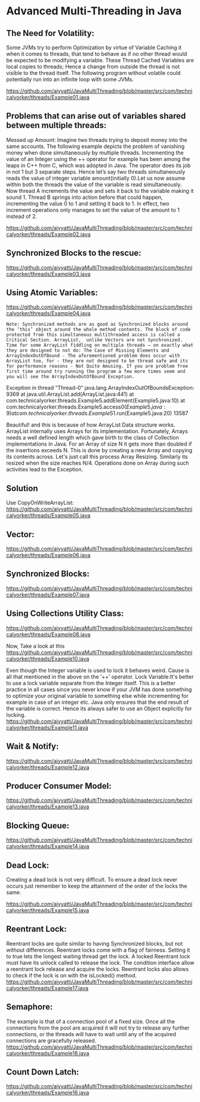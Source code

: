 # Advanced Multi-Threading in Java

## The Need for Volatility:
Some JVMs try to perform Optimization by virtue of Variable Caching it when it comes to threads, that tend to behave as if no other thread would be expected to be modifying a variable. These Thread Cached Variables are local copies to threads; Hence a change from outside the thread is not visible to the thread itself. The following program without volatile could potentially run into an infinite loop with some JVMs.

https://github.com/aiyyatti/JavaMultiThreading/blob/master/src/com/technicalyorker/threads/Example01.java

## Problems that can arise out of variables shared between multiple threads:

Messed up Amount: Imagine two threads trying to deposit money into the same accounts. The following example depicts the problem of vanishing money when done simultaneously by multiple threads. Incrementing the value of an Integer using the ++ operator for example has been among the leaps in C++ from C, which was adopted in Java. The operator does its job in not 1 but 3 separate steps. Hence let’s say two threads simultaneously reads the value of integer variable amount(initially 0).Let us now assume within both the threads the value of the variable is read simultaneously. Now thread A increments the value and sets it back to the variable making it sound 1. Thread B springs into action before that could happen, incrementing the value 0 to 1 and setting it back to 1. In effect, two increment operations only manages to set the value of the amount to 1 instead of 2.

https://github.com/aiyyatti/JavaMultiThreading/blob/master/src/com/technicalyorker/threads/Example02.java

## Synchronized Blocks to the rescue: 
https://github.com/aiyyatti/JavaMultiThreading/blob/master/src/com/technicalyorker/threads/Example03.java

## Using Atomic Variables:
https://github.com/aiyyatti/JavaMultiThreading/blob/master/src/com/technicalyorker/threads/Example04.java

```Note: Synchronized methods are as good as Synchronized blocks around the ‘this’ object around the whole method contents. The block of code protected from this simultaneous multithreaded access is called a Critical Section. ArrayList,  unlike Vectors are not Synchronized. Time for some ArrayList fiddling on multiple threads – on exactly what they are designed to not do: The Case of Missing Elements and ArrayIndexOutOfBound - The aforementioned problem does occur with ArrayList too, for - they are not designed to be thread safe and its for performance reasons - Not Quite Amusing. If you are problem free first time around try running the program a few more times seem and you will see the ArrayIndexOutOfBound Exception.```

Exception in thread “Thread-0” java.lang.ArrayIndexOutOfBoundsException: 9369 at java.util.ArrayList.add(ArrayList.java:441) at com.technicalyorker.threads.Example5.addElement(Example5.java:10) at com.technicalyorker.threads.Example5.access$0(Example5.java:9) at com.technicalyorker.threads.Example5$1.run(Example5.java:20) 13587

Beautiful! and this is because of how ArrayList Data structure works. ArrayList internally uses Arrays for its implementation. Fortunately, Arrays needs a well defined length which gave birth to the class of Collection implementations in Java. For an Array of size N it gets more than doubled if the insertions exceeds N. This is done by creating a new Array and copying its contents across. Let's just call this process Array Resizing. Similarly its resized when the size reaches N/4. Operations done on Array during such activities lead to the Exception.

## Solution
Use CopyOnWriteArrayList: https://github.com/aiyyatti/JavaMultiThreading/blob/master/src/com/technicalyorker/threads/Example05.java

## Vector:
https://github.com/aiyyatti/JavaMultiThreading/blob/master/src/com/technicalyorker/threads/Example06.java

## Synchronized Blocks:
https://github.com/aiyyatti/JavaMultiThreading/blob/master/src/com/technicalyorker/threads/Example07.java

## Using Collections Utility Class:
https://github.com/aiyyatti/JavaMultiThreading/blob/master/src/com/technicalyorker/threads/Example08.java

Now, Take a look at this https://github.com/aiyyatti/JavaMultiThreading/blob/master/src/com/technicalyorker/threads/Example10.java

Even though the Integer variable is used to lock it behaves weird. Cause is all that mentioned in the above on the ‘++’ operator. Lock Variable:It's better to use a lock variable separate from the Integer itself. This is a better practice in all cases since you never know if your JVM has done something to optimize your original variable to something else while incrementing for example in case of an integer etc. Java only ensures that the end result of the variable is correct. Hence its always safer to use an Object explicitly for locking. https://github.com/aiyyatti/JavaMultiThreading/blob/master/src/com/technicalyorker/threads/Example11.java

## Wait & Notify:
https://github.com/aiyyatti/JavaMultiThreading/blob/master/src/com/technicalyorker/threads/Example12.java

## Producer Consumer Model: 
https://github.com/aiyyatti/JavaMultiThreading/blob/master/src/com/technicalyorker/threads/Example13.java

## Blocking Queue:
https://github.com/aiyyatti/JavaMultiThreading/blob/master/src/com/technicalyorker/threads/Example14.java

## Dead Lock:
Creating a dead lock is not very difficult. To ensure a dead lock never occurs just remember to keep the attainment of the order of the locks the same.

https://github.com/aiyyatti/JavaMultiThreading/blob/master/src/com/technicalyorker/threads/Example15.java


## Reentrant Lock: 
Reentrant locks are quite similar to having Synchronized blocks, but not without differences. Reentrant locks come with a flag of fairness. Setting it to true lets the longest waiting thread get the lock. A locked Reentrant lock must have its unlock called to release the lock. The condition interface allow a reentrant lock release and acquire the locks. Reentrant locks also allows to check if the lock is on with the isLocked() method. https://github.com/aiyyatti/JavaMultiThreading/blob/master/src/com/technicalyorker/threads/Example17.java

## Semaphore:
The example is that of a connection pool of a fixed size. Once all the connections from the pool are acquired it will not try to release any further connections, or the threads will have to wait until any of the acquired connections are gracefully released. https://github.com/aiyyatti/JavaMultiThreading/blob/master/src/com/technicalyorker/threads/Example18.java

## Count Down Latch:
https://github.com/aiyyatti/JavaMultiThreading/blob/master/src/com/technicalyorker/threads/Example16.java
